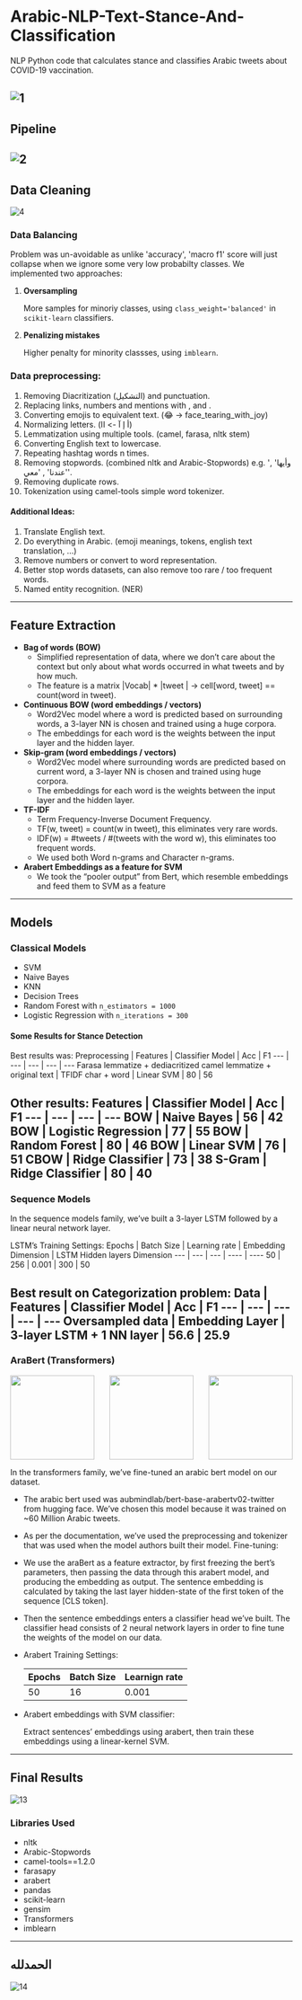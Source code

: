 # Arabic-NLP-Text-Stance-And-Classification
NLP Python code that calculates stance and classifies Arabic tweets about COVID-19 vaccination.

<!--
<img src="/deliverables/Presentation/01.jpg" width="800" />
-->

![1](./deliverables/Presentation/01.jpg "1")
---
## Pipeline
![2](./deliverables/Presentation/02.jpg "2")
---
## Data Cleaning
![4](./deliverables/Presentation/04.jpg "4")

### Data Balancing
Problem was un-avoidable as unlike 'accuracy', 'macro f1' score will just collapse when we ignore some very low probabilty classes.
We implemented two approaches:
1. **Oversampling**

   More samples for minoriy classes, using `class_weight='balanced'` in `scikit-learn` classifiers.
2. **Penalizing mistakes**

   Higher penalty for minority classses, using `imblearn`.

### Data preprocessing:
1. Removing Diacritization (التشكيل) and punctuation.
2. Replacing links, numbers and mentions with <link>, <num> and <mt>.
3. Converting emojis to equivalent text. (😂 -> face_tearing_with_joy)
4. Normalizing letters. (أ إ آ  -> اا)
5. Lemmatization using multiple tools. (camel, farasa, nltk stem)
6. Converting English text to lowercase.
7. Repeating hashtag words n times.
8. Removing stopwords. (combined nltk and Arabic-Stopwords) e.g. 'وأيها' , 'عندنا' , 'معي'.
9. Removing duplicate rows.
10. Tokenization using camel-tools simple word tokenizer.

#### Additional Ideas:
1. Translate English text.
2. Do everything in Arabic. (emoji meanings, tokens, english text translation, …)
3. Remove numbers or convert to word representation.
4. Better stop words datasets, can also remove too rare / too frequent words.
5. Named entity recognition. (NER)
---
## Feature Extraction
* **Bag of words (BOW)**
   * Simplified representation of data, where we don’t care about the context but only about what words occurred in what tweets and by how much.
   * The feature is a matrix |Vocab| * |tweet | -> cell[word, tweet] == count(word in tweet).
* **Continuous BOW (word embeddings / vectors)**
   * Word2Vec model where a word is predicted based on surrounding words, a 3-layer NN is chosen and trained using a huge corpora.
   * The embeddings for each word is the weights between the input layer and the hidden layer.
* **Skip-gram (word embeddings / vectors)**
   * Word2Vec model where surrounding words are predicted based on current word, a 3-layer NN is chosen and trained using huge corpora.
   * The embeddings for each word is the weights between the input layer and the hidden layer.
* **TF-IDF**
   * Term Frequency-Inverse Document Frequency.
   * TF(w, tweet) = count(w in tweet), this eliminates very rare words.
   * IDF(w) = #tweets / #(tweets with the word w), this eliminates too frequent words.
   * We used both Word n-grams and Character n-grams.
* **Arabert Embeddings as a feature for SVM**
   * We took the “pooler output” from Bert, which resemble embeddings and feed them to SVM as a feature
---

## Models
### Classical Models
  * SVM
  * Naive Bayes
  * KNN
  * Decision Trees
  * Random Forest with `n_estimators = 1000`
  * Logistic Regression with `n_iterations = 300`

#### Some Results for Stance Detection
Best results was:
Preprocessing | Features | Classifier Model | Acc | F1
--- | --- | --- | --- | ---
Farasa lemmatize + dediacritized camel lemmatize + original text | TFIDF char + word | Linear SVM | 80 | 56

Other results:
Features | Classifier Model | Acc | F1
--- | --- | --- | ---
BOW | Naive Bayes | 56 | 42
BOW | Logistic Regression | 77 | 55
BOW | Random Forest | **80** | 46
BOW | Linear SVM | 76 | 51
CBOW | Ridge Classifier | 73 | 38
S-Gram | Ridge Classifier | 80 | 40
---
### Sequence Models
In the sequence models family, we’ve built a 3-layer LSTM followed by a linear neural network layer.

LSTM’s Training Settings:
Epochs | Batch Size | Learning rate | Embedding Dimension | LSTM Hidden layers Dimension
--- | --- | --- | ---- | ----
50 | 256 | 0.001 | 300 | 50

Best result on **Categorization** problem:
Data | Features | Classifier Model | Acc | F1
--- | --- | --- | --- | ---
Oversampled data | Embedding Layer | 3-layer LSTM + 1 NN layer | 56.6 | 25.9
---
### AraBert (Transformers)

<p align="middle">
  <img src="https://github.com/aub-mind/arabert/blob/master/arabert_logo.png" width="150" align="left"/>
  <img src="https://github.com/aub-mind/arabert/blob/master/AraGPT2.png" width="150"/>
  <img src="https://github.com/aub-mind/arabert/blob/master/AraELECTRA.png" width="150" align="right"/>
</p>

In the transformers family, we’ve fine-tuned an arabic bert model on our dataset.
* The arabic bert used was aubmindlab/bert-base-arabertv02-twitter from hugging face. We’ve chosen this model because it was trained on ~60 Million Arabic tweets.
* As per the documentation, we’ve used the preprocessing and tokenizer that was used when the model authors built their model.
Fine-tuning:
* We use the araBert as a feature extractor, by first freezing the bert’s parameters, then passing the data through this arabert model, and producing the embedding as output. The sentence embedding is calculated by taking the last layer hidden-state of the first token of the sequence [CLS token].
* Then the sentence embeddings enters a classifier head we’ve built. The classifier head consists of 2 neural network layers in order to fine tune the weights of the model on our data.
* Arabert Training Settings:

   Epochs | Batch Size | Learnign rate
   --- | --- | ---
   50 | 16 | 0.001
* Arabert embeddings with SVM classifier:

   Extract sentences’ embeddings using arabert, then train these embeddings using a linear-kernel SVM.
---
## Final Results
![13](./deliverables/Presentation/13.jpg "13")

<!-- 
![3](./deliverables/Presentation/03.jpg "3")

![5](./deliverables/Presentation/05.jpg "5")
![6](./deliverables/Presentation/06.jpg "6")
![7](./deliverables/Presentation/07.jpg "7")
![8](./deliverables/Presentation/08.jpg "8")
![9](./deliverables/Presentation/09.jpg "9")
![10](./deliverables/Presentation/10.jpg "10")
![11](./deliverables/Presentation/11.jpg "11")
![12](./deliverables/Presentation/12.jpg "12")

-->
### Libraries Used
+ nltk
+ Arabic-Stopwords
+ camel-tools==1.2.0
+ farasapy
+ arabert
+ pandas
+ scikit-learn
+ gensim
+ Transformers
+ imblearn
---
## الحمدلله
![14](./deliverables/Presentation/14.jpg "14")
